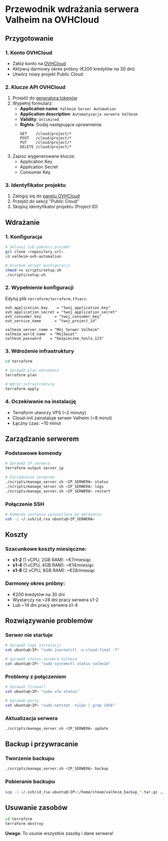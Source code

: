 # Przewodnik wdrażania serwera Valheim na OVHCloud

## Przygotowanie

### 1. Konto OVHCloud
- Załóż konto na [OVHCloud](https://www.ovhcloud.com/)
- Aktywuj darmowy okres próbny (€200 kredytów na 30 dni)
- Utwórz nowy projekt Public Cloud

### 2. Klucze API OVHCloud
1. Przejdź do [generatora tokenów](https://eu.api.ovh.com/createToken/)
2. Wypełnij formularz:
   - **Application name**: `Valheim Server Automation`
   - **Application description**: `Automatyzacja serwera Valheim`
   - **Validity**: `Unlimited`
   - **Rights**: Dodaj następujące uprawnienia:
     ```
     GET    /cloud/project/*
     POST   /cloud/project/*
     PUT    /cloud/project/*
     DELETE /cloud/project/*
     ```
3. Zapisz wygenerowane klucze:
   - Application Key
   - Application Secret
   - Consumer Key

### 3. Identyfikator projektu
1. Zaloguj się do [panelu OVHCloud](https://www.ovh.com/manager/)
2. Przejdź do sekcji "Public Cloud"
3. Skopiuj identyfikator projektu (Project ID)

## Wdrażanie

### 1. Konfiguracja
```bash
# Sklonuj lub pobierz projekt
git clone <repository_url>
cd valheim-ovh-automation

# Uruchom skrypt konfiguracji
chmod +x scripts/setup.sh
./scripts/setup.sh
```

### 2. Wypełnienie konfiguracji
Edytuj plik `terraform/terraform.tfvars`:
```hcl
ovh_application_key    = "twoj_application_key"
ovh_application_secret = "twoj_application_secret"
ovh_consumer_key      = "twoj_consumer_key"
ovh_service_name      = "twoj_project_id"

valheim_server_name = "Mój Serwer Valheim"
valheim_world_name  = "MojSwiat"
valheim_password    = "bezpieczne_haslo_123"
```

### 3. Wdrożenie infrastruktury
```bash
cd terraform

# Sprawdź plan wdrożenia
terraform plan

# Wdróż infrastrukturę
terraform apply
```

### 4. Oczekiwanie na instalację
- Terraform utworzy VPS (~2 minuty)
- Cloud-init zainstaluje serwer Valheim (~8 minut)
- Łączny czas: ~10 minut

## Zarządzanie serwerem

### Podstawowe komendy
```bash
# Sprawdź IP serwera
terraform output server_ip

# Zarządzanie serwerem
./scripts/manage_server.sh <IP_SERWERA> status
./scripts/manage_server.sh <IP_SERWERA> logs
./scripts/manage_server.sh <IP_SERWERA> restart
```

### Połączenie SSH
```bash
# Komenda zostanie wyświetlona po wdrożeniu
ssh -i ~/.ssh/id_rsa ubuntu@<IP_SERWERA>
```

## Koszty

### Szacunkowe koszty miesięczne:
- **s1-2** (1 vCPU, 2GB RAM): ~€7/miesiąc
- **s1-4** (1 vCPU, 4GB RAM): ~€14/miesiąc
- **s1-8** (2 vCPU, 8GB RAM): ~€28/miesiąc

### Darmowy okres próbny:
- €200 kredytów na 30 dni
- Wystarczy na ~28 dni pracy serwera s1-2
- Lub ~14 dni pracy serwera s1-4

## Rozwiązywanie problemów

### Serwer nie startuje
```bash
# Sprawdź logi instalacji
ssh ubuntu@<IP> "sudo journalctl -u cloud-final -f"

# Sprawdź status serwera Valheim
ssh ubuntu@<IP> "sudo systemctl status valheim"
```

### Problemy z połączeniem
```bash
# Sprawdź firewall
ssh ubuntu@<IP> "sudo ufw status"

# Sprawdź porty
ssh ubuntu@<IP> "sudo netstat -tulpn | grep 2456"
```

### Aktualizacja serwera
```bash
./scripts/manage_server.sh <IP_SERWERA> update
```

## Backup i przywracanie

### Tworzenie backupu
```bash
./scripts/manage_server.sh <IP_SERWERA> backup
```

### Pobieranie backupu
```bash
scp -i ~/.ssh/id_rsa ubuntu@<IP>:/home/steam/valheim_backup_*.tar.gz ./
```

## Usuwanie zasobów

```bash
cd terraform
terraform destroy
```

**Uwaga**: To usunie wszystkie zasoby i dane serwera!
